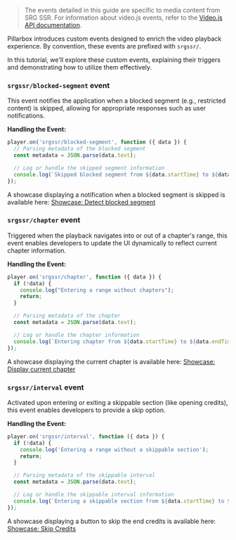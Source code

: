 > The events detailed in this guide are specific to media content from SRG SSR. For information
> about video.js events, refer to the [Video.js API documentation][vjs-doc].

Pillarbox introduces custom events designed to enrich the video playback experience. By convention,
these events are prefixed with `srgssr/`.

In this tutorial, we'll explore these custom events, explaining their triggers and demonstrating how
to utilize them effectively.

### `srgssr/blocked-segment` event

This event notifies the application when a blocked segment (e.g., restricted content) is skipped,
allowing for appropriate responses such as user notifications.

**Handling the Event:**

```javascript
player.on('srgssr/blocked-segment', function ({ data }) {
  // Parsing metadata of the blocked segment
  const metadata = JSON.parse(data.text);

  // Log or handle the skipped segment information
  console.log(`Skipped blocked segment from ${data.startTime} to ${data.endTime}`, metadata);
});
```

A showcase displaying a notification when a blocked segment is skipped is available
here: [Showcase: Detect blocked segment][blocked-segments]

### `srgssr/chapter` event

Triggered when the playback navigates into or out of a chapter's range, this event enables
developers to update the UI dynamically to reflect current chapter information.

**Handling the Event:**

```javascript
player.on('srgssr/chapter', function ({ data }) {
  if (!data) {
    console.log("Entering a range without chapters");
    return;
  }

  // Parsing metadata of the chapter
  const metadata = JSON.parse(data.text);

  // Log or handle the chapter information
  console.log(`Entering chapter from ${data.startTime} to ${data.endTime}`, metadata);
});
```

A showcase displaying the current chapter is available
here: [Showcase: Display current chapter][chapters]

### `srgssr/interval` event

Activated upon entering or exiting a skippable section (like opening credits), this event enables
developers to provide a skip option.

**Handling the Event:**

```javascript
player.on('srgssr/interval', function ({ data }) {
  if (!data) {
    console.log('Entering a range without a skippable section');
    return;
  }

  // Parsing metadata of the skippable interval
  const metadata = JSON.parse(data.text);

  // Log or handle the skippable interval information
  console.log(`Entering a skippable section from ${data.startTime} to ${data.endTime}`, metadata);
});
```

A showcase displaying a button to skip the end credits is available
here: [Showcase: Skip Credits][intervals]

[blocked-segments]: https://demo.pillarbox.ch/static/showcases/blocked-segment.html

[chapters]: https://demo.pillarbox.ch/static/showcases/chapters.html

[intervals]: https://demo.pillarbox.ch/static/showcases/skip-credits.html

[vjs-doc]: https://docs.videojs.com/
